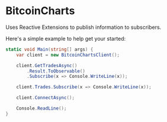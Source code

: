 BitcoinCharts
=============

Uses Reactive Extensions to publish information to subscribers.

Here's a simple example to help get your started:
```c#
static void Main(string[] args) {
    var client = new BitcoinChartsClient();

    client.GetTradesAsync()
        .Result.ToObservable()
        .Subscribe(x => Console.WriteLine(x));

    client.Trades.Subscribe(x => Console.WriteLine(x));

    client.ConnectAsync();

    Console.ReadLine();
}
```

